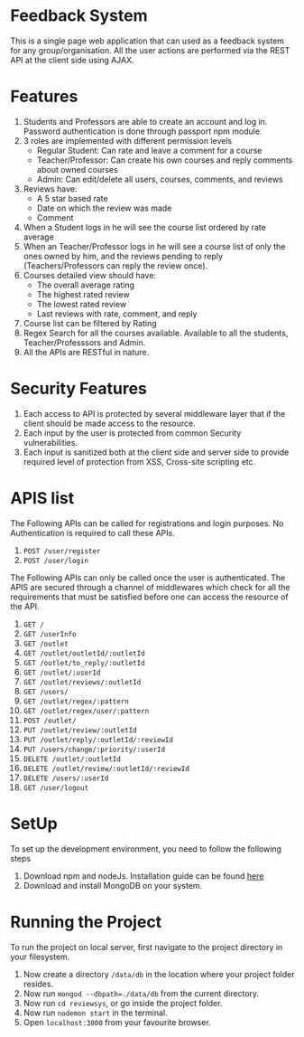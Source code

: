 # Feedback System
This is a single page web application that can used as a feedback system for any group/organisation. All the user actions are performed via the REST API at the client side using AJAX.

# Features
1. Students and Professors are able to create an account and log in. Password authentication is done through passport npm module.
2. 3 roles are implemented with different permission levels
    * Regular Student: Can rate and leave a comment for a course
    * Teacher/Professor: Can create his own courses and reply comments about owned courses
    * Admin: Can edit/delete all users, courses, comments, and reviews
3. Reviews have:
    * A 5 star based rate
    * Date on which the review was made
    * Comment
4. When a Student logs in he will see the course list ordered by rate average
5. When an Teacher/Professor logs in he will see a course list of only the ones owned by him, and the reviews pending to reply
(Teachers/Professors can reply the review once).
6. Courses detailed view should have:
    * The overall average rating
    * The highest rated review
    * The lowest rated review
    * Last reviews with rate, comment, and reply
7. Course list can be filtered by Rating
8. Regex Search for all the courses available. Available to all the students, Teacher/Professsors and Admin.
9. All the APIs are RESTful in nature.

# Security Features
1. Each access to API is protected by several middleware layer that if the client should be made access to the resource.
2. Each input by the user is protected from common Security vulnerabilities.
3. Each input is sanitized both at the client side and server side to provide required level of protection from XSS, Cross-site scripting etc.

# APIS list

The Following APIs can be called for registrations and login purposes. No Authentication is required to call these APIs.
1. `POST /user/register`
2. `POST /user/login`

The Following APIs can only be called once the user is authenticated. The APIS are secured through a channel of middlewares which check for all the requirements that must be satisfied before one can access the resource of the API.
1. `GET /`
2. `GET /userInfo`
3. `GET /outlet`
4. `GET /outlet/outletId/:outletId`
5. `GET /outlet/to_reply/:outletId`
6. `GET /outlet/:userId`
7. `GET /outlet/reviews/:outletId`
8. `GET /users/`
9. `GET /outlet/regex/:pattern`
10. `GET /outlet/regex/user/:pattern`
11. `POST /outlet/`
12. `PUT /outlet/review/:outletId`
13. `PUT /outlet/reply/:outletId/:reviewId`
14. `PUT /users/change/:priority/:userId`
15. `DELETE /outlet/:outletId`
16. `DELETE /outlet/review/:outletId/:reviewId`
17. `DELETE /users/:userId`
18. `GET /user/logout`

# SetUp
To set up the development environment, you need to follow the following steps
1. Download npm and nodeJs. Installation guide can be found [here](https://www.joyent.com/blog/installing-node-and-npm)
2. Download and install MongoDB on your system.

# Running the Project
To run the project on local server, first navigate to the project directory in your filesystem.
1. Now create a directory `/data/db` in the location where your project folder resides.
2. Now run `mongod --dbpath=./data/db` from the current directory.
3. Now run `cd reviewsys`, or go inside the project folder.
4. Now run `nodemon start` in the terminal.
5. Open `localhost:3000` from your favourite browser.

